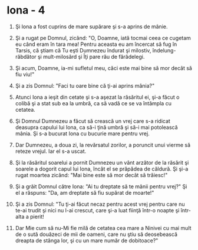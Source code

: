 # Iona - 4

1. Şi Iona a fost cuprins de mare supărare şi s-a aprins de mânie. 

2. Şi a rugat pe Domnul, zicând: "O, Doamne, iată tocmai ceea ce cugetam eu când eram în tara mea! Pentru aceasta eu am încercat să fug în Tarsis, că ştiam că Tu eşti Dumnezeu îndurat şi milostiv, îndelung-răbdător şi mult-milosârd şi Îţi pare rău de fărădelegi. 

3. Şi acum, Doamne, ia-mi sufletul meu, căci este mai bine să mor decât să fiu viu!" 

4. Şi a zis Domnul: "Faci tu oare bine că ţi-ai aprins mânia?" 

5. Atunci Iona a ieşit din cetate şi s-a aşezat la răsăritul ei, şi-a făcut o colibă şi a stat sub ea la umbră, ca să vadă ce se va întâmpla cu cetatea.

6. Şi Domnul Dumnezeu a făcut să crească un vrej care s-a ridicat deasupra capului lui Iona, ca să-i ţină umbră şi să-i mai potolească mânia. Şi s-a bucurat Iona cu bucurie mare pentru vrej. 

7. Dar Dumnezeu, a doua zi, la revărsatul zorilor, a poruncit unui vierme să reteze vrejul. Iar el s-a uscat. 

8. Şi la răsăritul soarelui a pornit Dumnezeu un vânt arzător de la răsărit şi soarele a dogorit capul lui Iona, încât el se prăpădea de căldură. Şi şi-a rugat moartea zicând: "Mai bine este să mor decât să trăiesc!" 

9. Şi a grăit Domnul către Iona: "Ai tu dreptate să te mânii pentru vrej?" Şi el a răspuns: "Da, am dreptate să fiu supărat de moarte!" 

10. Şi a zis Domnul: "Tu ţi-ai făcut necaz pentru acest vrej pentru care nu te-ai trudit şi nici nu l-ai crescut, care şi-a luat fiinţă într-o noapte şi într-alta a pierit! 

11. Dar Mie cum să nu-Mi fie milă de cetatea cea mare a Ninivei cu mai mult de o sută douăzeci de mii de oameni, care nu ştiu să deosebească dreapta de stânga lor, şi cu un mare număr de dobitoace?" 

